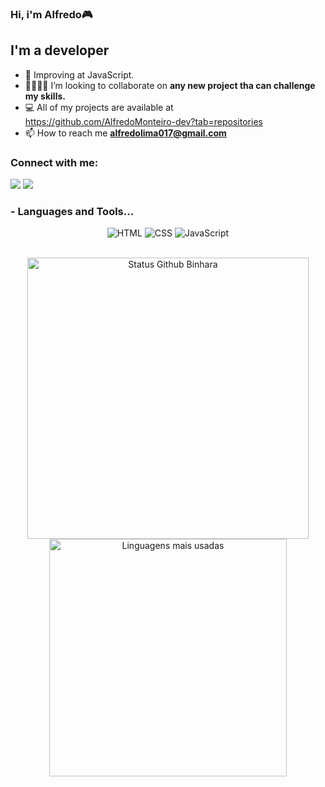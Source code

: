 ### Hi, i'm Alfredo🎮

## I'm a developer 

- 🌱  Improving at JavaScript.
- 🤜🏻🤛🏻   I’m looking to collaborate on **any new project tha can challenge my skills.**
- 💻 All of my projects are available at https://github.com/AlfredoMonteiro-dev?tab=repositories
- 📫 How to reach me **alfredolima017@gmail.com**

### Connect with me:

<div>
 
  <a href="https://www.instagram.com/alfredo_monteir0/" target="_blank"><img src="https://img.shields.io/badge/-Instagram-%23E4405F?style=for-the-badge&logo=instagram&logoColor=white" target="_blank"></a>
    <a href="https://www.linkedin.com/in/alfredo-monteiro/" target="_blank"><img src="https://img.shields.io/badge/-LinkedIn-%230077B5?style=for-the-badge&logo=linkedin&logoColor=white" target="_blank"></a> 
</div>

### - Languages and Tools...

<p align="center">
 
  <img allign="center" alt="HTML" src="https://img.shields.io/badge/HTML5-E34F26?style=for-the-badge&logo=html5&logoColor=white" />
    <img allign="center" alt="CSS" src="https://img.shields.io/badge/CSS3-1572B6?style=for-the-badge&logo=css3&logoColor=white" />
    <img allign="center" alt="JavaScript" src="https://img.shields.io/badge/JavaScript-F7DF1E?style=for-the-badge&logo=javascript&logoColor=black" />
</p>

<br>
<div align="center">
<img width="450em" alt="Status Github Binhara" src="https://github-readme-stats.vercel.app/api?username=AlfredoMonteiro-dev&show_icons=true&theme=dracula" />
<img width="380em" alt="Linguagens mais usadas" src="https://github-readme-stats.vercel.app/api/top-langs/?username=AlfredoMonteiro-dev&layout=compact&theme=dracula"/>
</div>


<br />
